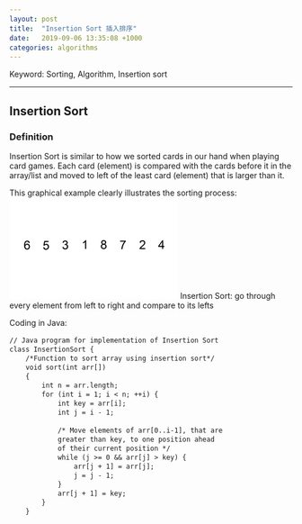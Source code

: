 ```yaml
---
layout: post
title:  "Insertion Sort 插入排序"
date:   2019-09-06 13:35:08 +1000
categories: algorithms
---
```


Keyword: Sorting, Algorithm, Insertion sort
* * *
<h2 id="title">Insertion Sort</h2>
<h3 id="definition">Definition</h3>

Insertion Sort is similar to how we sorted cards in our hand when playing card games. Each card (element) is compared with the cards before it in the array/list and moved to left of the least card (element) that is larger than it. 

This graphical example clearly illustrates the sorting process:
![Oops, Image is missing](/assets/Insertion-sort-example-300px.gif)
Insertion Sort: go through every element from left to right and compare to its lefts

Coding in Java:

    // Java program for implementation of Insertion Sort 
    class InsertionSort { 
        /*Function to sort array using insertion sort*/
        void sort(int arr[]) 
        { 
            int n = arr.length; 
            for (int i = 1; i < n; ++i) { 
                int key = arr[i]; 
                int j = i - 1; 
    
                /* Move elements of arr[0..i-1], that are 
                greater than key, to one position ahead 
                of their current position */
                while (j >= 0 && arr[j] > key) { 
                    arr[j + 1] = arr[j]; 
                    j = j - 1; 
                } 
                arr[j + 1] = key; 
            } 
        } 